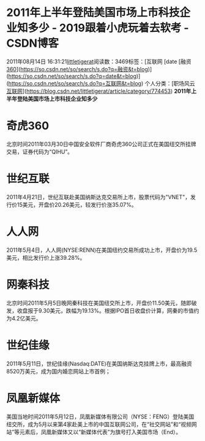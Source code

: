 # 2011年上半年登陆美国市场上市科技企业知多少 - 2019跟着小虎玩着去软考 - CSDN博客
2011年08月14日 16:31:21[littletigerat](https://me.csdn.net/littletigerat)阅读数：3469标签：[互联网																[date																[融资																[360](https://so.csdn.net/so/search/s.do?q=360&t=blog)](https://so.csdn.net/so/search/s.do?q=融资&t=blog)](https://so.csdn.net/so/search/s.do?q=date&t=blog)](https://so.csdn.net/so/search/s.do?q=互联网&t=blog)
个人分类：[职场风云																[互联网](https://blog.csdn.net/littletigerat/article/category/646096)](https://blog.csdn.net/littletigerat/article/category/774453)
**2011年上半年登陆美国市场上市科技企业知多少**
# 奇虎360
北京时间2011年03月30日中国安全软件厂商奇虎360公司正式在美国纽交所挂牌交易，证券代码为“QIHU”。
# 世纪互联
2011年4月21日，世纪互联赴美国纳斯达克交易所上市，股票代码为"VNET"，发行价15美元，开盘价20.26美元，较发行价涨35.07%。
# 人人网
2011年5月4日，人人网(NYSE:RENN)在美国纽约交易所成功上市，开盘价为19.5美元，相比发行价上涨39.28%。
# 网秦科技
北京时间2011年5月5日晚网秦科技在美国纽交所上市，开盘价11.50美元，随即破发，收盘报于9.30美元，跌幅为19.13%。根据IPO首日收盘价计算，网秦的市值约为4.2亿美元。
# 世纪佳缘
2011年5月11日，世纪佳缘(Nasdaq:DATE)在美国纳斯达克挂牌上市，最高融资8520万美元，成为国内婚恋网站上市首例；
# 凤凰新媒体
美国当地时间2011年5月12日，凤凰新媒体有限公司（NYSE：FENG）登陆美国纽交所，成为5月以来第4家赴美上市的中国互联网公司，在“社交网站”和“视频网站”等元素后，凤凰新媒体又以“新媒体代表”为旗号打入美国市场（End）。

